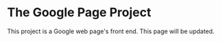 # The Google Page Project

This project is a Google web page's front end. This page will be updated. 
